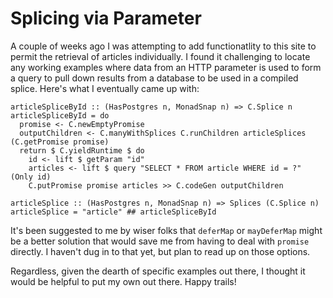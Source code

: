 # Splicing via Parameter

A couple of weeks ago I was attempting to add functionatlity to this site to permit the retrieval of articles individually. I found it challenging to locate any working examples where data from an HTTP parameter is used to form a query to pull down results from a database to be used in a compiled splice. Here's what I eventually came up with:

~~~~ {.haskell}
articleSpliceById :: (HasPostgres n, MonadSnap n) => C.Splice n
articleSpliceById = do
  promise <- C.newEmptyPromise
  outputChildren <- C.manyWithSplices C.runChildren articleSplices (C.getPromise promise)
  return $ C.yieldRuntime $ do
    id <- lift $ getParam "id"
    articles <- lift $ query "SELECT * FROM article WHERE id = ?" (Only id)
    C.putPromise promise articles >> C.codeGen outputChildren
    
articleSplice :: (HasPostgres n, MonadSnap n) => Splices (C.Splice n)
articleSplice = "article" ## articleSpliceById
~~~~

It's been suggested to me by wiser folks that `deferMap` or `mayDeferMap` might be a better solution that would save me from having to deal with `promise` directly. I haven't dug in to that yet, but plan to read up on those options.

Regardless, given the dearth of specific examples out there, I thought it would be helpful to put my own out there. Happy trails!
